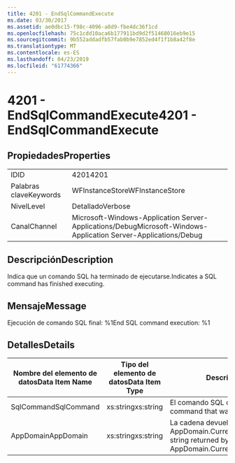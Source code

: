 ```yaml
---
title: 4201 - EndSqlCommandExecute
ms.date: 03/30/2017
ms.assetid: ae0dbc15-f98c-4096-a8d9-fbe4dc36f1cd
ms.openlocfilehash: 75c1cdd10aca6b177911bd9d2f51468016eb9e15
ms.sourcegitcommit: 9b552addadfb57fab0b9e7852ed4f1f1b8a42f8e
ms.translationtype: MT
ms.contentlocale: es-ES
ms.lasthandoff: 04/23/2019
ms.locfileid: "61774366"
---
```

# <a name="4201---endsqlcommandexecute"></a><span data-ttu-id="c8901-102">4201 - EndSqlCommandExecute</span><span class="sxs-lookup"><span data-stu-id="c8901-102">4201 - EndSqlCommandExecute</span></span>
## <a name="properties"></a><span data-ttu-id="c8901-103">Propiedades</span><span class="sxs-lookup"><span data-stu-id="c8901-103">Properties</span></span>  
  
|||  
|-|-|  
|<span data-ttu-id="c8901-104">ID</span><span class="sxs-lookup"><span data-stu-id="c8901-104">ID</span></span>|<span data-ttu-id="c8901-105">4201</span><span class="sxs-lookup"><span data-stu-id="c8901-105">4201</span></span>|  
|<span data-ttu-id="c8901-106">Palabras clave</span><span class="sxs-lookup"><span data-stu-id="c8901-106">Keywords</span></span>|<span data-ttu-id="c8901-107">WFInstanceStore</span><span class="sxs-lookup"><span data-stu-id="c8901-107">WFInstanceStore</span></span>|  
|<span data-ttu-id="c8901-108">Nivel</span><span class="sxs-lookup"><span data-stu-id="c8901-108">Level</span></span>|<span data-ttu-id="c8901-109">Detallado</span><span class="sxs-lookup"><span data-stu-id="c8901-109">Verbose</span></span>|  
|<span data-ttu-id="c8901-110">Canal</span><span class="sxs-lookup"><span data-stu-id="c8901-110">Channel</span></span>|<span data-ttu-id="c8901-111">Microsoft-Windows-Application Server-Applications/Debug</span><span class="sxs-lookup"><span data-stu-id="c8901-111">Microsoft-Windows-Application Server-Applications/Debug</span></span>|  
  
## <a name="description"></a><span data-ttu-id="c8901-112">Descripción</span><span class="sxs-lookup"><span data-stu-id="c8901-112">Description</span></span>  
 <span data-ttu-id="c8901-113">Indica que un comando SQL ha terminado de ejecutarse.</span><span class="sxs-lookup"><span data-stu-id="c8901-113">Indicates a SQL command has finished executing.</span></span>  
  
## <a name="message"></a><span data-ttu-id="c8901-114">Mensaje</span><span class="sxs-lookup"><span data-stu-id="c8901-114">Message</span></span>  
 <span data-ttu-id="c8901-115">Ejecución de comando SQL final: %1</span><span class="sxs-lookup"><span data-stu-id="c8901-115">End SQL command execution: %1</span></span>  
  
## <a name="details"></a><span data-ttu-id="c8901-116">Detalles</span><span class="sxs-lookup"><span data-stu-id="c8901-116">Details</span></span>  
  
|<span data-ttu-id="c8901-117">Nombre del elemento de datos</span><span class="sxs-lookup"><span data-stu-id="c8901-117">Data Item Name</span></span>|<span data-ttu-id="c8901-118">Tipo del elemento de datos</span><span class="sxs-lookup"><span data-stu-id="c8901-118">Data Item Type</span></span>|<span data-ttu-id="c8901-119">Descripción</span><span class="sxs-lookup"><span data-stu-id="c8901-119">Description</span></span>|  
|--------------------|--------------------|-----------------|  
|<span data-ttu-id="c8901-120">SqlCommand</span><span class="sxs-lookup"><span data-stu-id="c8901-120">SqlCommand</span></span>|<span data-ttu-id="c8901-121">xs:string</span><span class="sxs-lookup"><span data-stu-id="c8901-121">xs:string</span></span>|<span data-ttu-id="c8901-122">El comando SQL que se ejecutó.</span><span class="sxs-lookup"><span data-stu-id="c8901-122">The SQL command that was executed.</span></span>|  
|<span data-ttu-id="c8901-123">AppDomain</span><span class="sxs-lookup"><span data-stu-id="c8901-123">AppDomain</span></span>|<span data-ttu-id="c8901-124">xs:string</span><span class="sxs-lookup"><span data-stu-id="c8901-124">xs:string</span></span>|<span data-ttu-id="c8901-125">La cadena devuelta por AppDomain.CurrentDomain.FriendlyName.</span><span class="sxs-lookup"><span data-stu-id="c8901-125">The string returned by AppDomain.CurrentDomain.FriendlyName.</span></span>|
